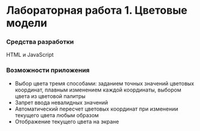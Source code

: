 # Лабораторная работа 1. Цветовые модели
### Средства разработки
HTML и JavaScript
### Возможности приложения
* Выбор цвета тремя способами: заданием точных значений цветовых координат, плавным изменением каждой координаты, выбором цвета из цветовой палитры
* Запрет ввода невалидных значений
* Автоматический пересчет цветовых координат при изменении текущего цвета любым образом
* Отображение текущего цвета на экране